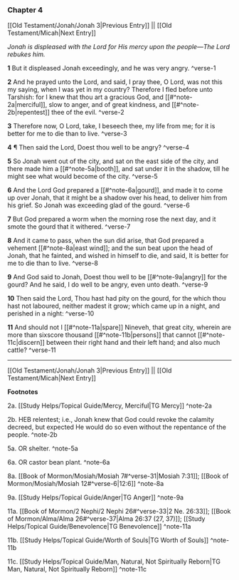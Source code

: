 ### Chapter 4

[[Old Testament/Jonah/Jonah 3|Previous Entry]]  ||  [[Old Testament/Micah|Next Entry]]

*Jonah is displeased with the Lord for His mercy upon the people—The Lord rebukes him.*

**1**  But it displeased Jonah exceedingly, and he was very angry. ^verse-1

**2**  And he prayed unto the Lord, and said, I pray thee, O Lord, was not this my saying, when I was yet in my country? Therefore I fled before unto Tarshish: for I knew that thou art a gracious God, and [[#^note-2a|merciful]], slow to anger, and of great kindness, and [[#^note-2b|repentest]] thee of the evil. ^verse-2

**3**  Therefore now, O Lord, take, I beseech thee, my life from me; for it is better for me to die than to live. ^verse-3

**4**  ¶ Then said the Lord, Doest thou well to be angry? ^verse-4

**5**  So Jonah went out of the city, and sat on the east side of the city, and there made him a [[#^note-5a|booth]], and sat under it in the shadow, till he might see what would become of the city. ^verse-5

**6**  And the Lord God prepared a [[#^note-6a|gourd]], and made it to come up over Jonah, that it might be a shadow over his head, to deliver him from his grief. So Jonah was exceeding glad of the gourd. ^verse-6

**7**  But God prepared a worm when the morning rose the next day, and it smote the gourd that it withered. ^verse-7

**8**  And it came to pass, when the sun did arise, that God prepared a vehement [[#^note-8a|east wind]]; and the sun beat upon the head of Jonah, that he fainted, and wished in himself to die, and said, It is better for me to die than to live. ^verse-8

**9**  And God said to Jonah, Doest thou well to be [[#^note-9a|angry]] for the gourd? And he said, I do well to be angry, even unto death. ^verse-9

**10**  Then said the Lord, Thou hast had pity on the gourd, for the which thou hast not laboured, neither madest it grow; which came up in a night, and perished in a night: ^verse-10

**11**  And should not I [[#^note-11a|spare]] Nineveh, that great city, wherein are more than sixscore thousand [[#^note-11b|persons]] that cannot [[#^note-11c|discern]] between their right hand and their left hand; and also much cattle? ^verse-11


---
[[Old Testament/Jonah/Jonah 3|Previous Entry]]  ||  [[Old Testament/Micah|Next Entry]]


**Footnotes**


2a. [[Study Helps/Topical Guide/Mercy, Merciful|TG Mercy]] ^note-2a

2b. HEB relentest; i.e., Jonah knew that God could revoke the calamity decreed, but expected He would do so even without the repentance of the people. ^note-2b

5a. OR shelter. ^note-5a

6a. OR castor bean plant. ^note-6a

8a. [[Book of Mormon/Mosiah/Mosiah 7#^verse-31|Mosiah 7:31]]; [[Book of Mormon/Mosiah/Mosiah 12#^verse-6|12:6]] ^note-8a

9a. [[Study Helps/Topical Guide/Anger|TG Anger]] ^note-9a

11a. [[Book of Mormon/2 Nephi/2 Nephi 26#^verse-33|2 Ne. 26:33]]; [[Book of Mormon/Alma/Alma 26#^verse-37|Alma 26:37 (27, 37)]]; [[Study Helps/Topical Guide/Benevolence|TG Benevolence]] ^note-11a

11b. [[Study Helps/Topical Guide/Worth of Souls|TG Worth of Souls]] ^note-11b

11c. [[Study Helps/Topical Guide/Man, Natural, Not Spiritually Reborn|TG Man, Natural, Not Spiritually Reborn]] ^note-11c